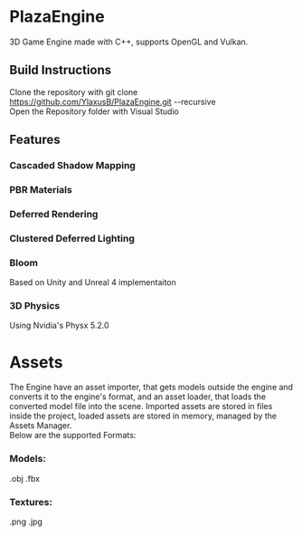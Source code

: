 
# PlazaEngine
3D Game Engine made with C++, supports OpenGL and Vulkan.

## Build Instructions
Clone the repository with git clone https://github.com/YlaxusB/PlazaEngine.git --recursive  
Open the Repository folder with Visual Studio

## Features

### Cascaded Shadow Mapping
### PBR Materials
### Deferred Rendering
### Clustered Deferred Lighting
### Bloom
Based on Unity and Unreal 4 implementaiton
### 3D Physics
Using Nvidia's Physx 5.2.0

# Assets
The Engine have an asset importer, that gets models outside the engine and converts it to the engine's format, and an asset loader, that loads the converted model file into the scene. Imported assets are stored in files inside the project, loaded assets are stored in memory, managed by the Assets Manager.  
Below are the supported Formats:
### Models:
.obj .fbx
### Textures:
.png .jpg
